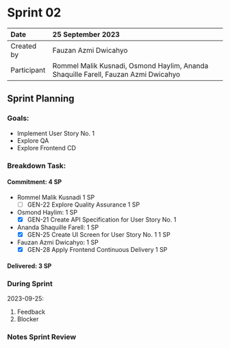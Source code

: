 # Sprint 02

|Date|25 September 2023|
| :- | :- |
|Created by|Fauzan Azmi Dwicahyo|
|Participant|Rommel Malik Kusnadi, Osmond Haylim, Ananda Shaquille Farell, Fauzan Azmi Dwicahyo|

## Sprint Planning

### Goals:
- Implement User Story No. 1
- Explore QA
- Explore Frontend CD

### Breakdown Task:

#### Commitment: 4 SP
- Rommel Malik Kusnadi 1 SP
  - [ ] GEN-22 Explore Quality Assurance 1 SP
- Osmond Haylim: 1 SP
  - [x] GEN-21 Create API Specification for User Story No. 1
- Ananda Shaquille Farell: 1 SP
  - [x] GEN-25 Create UI Screen for User Story No. 1 1 SP
- Fauzan Azmi Dwicahyo: 1 SP
  - [x] GEN-28 Apply Frontend Continuous Delivery 1 SP

#### Delivered:	3 SP

### During Sprint
2023-09-25:

1. Feedback
2. Blocker

### Notes Sprint Review


